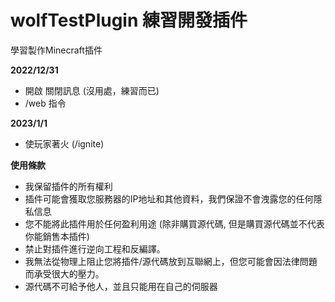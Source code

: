 # wolfTestPlugin 練習開發插件
學習製作Minecraft插件

**2022/12/31**
- 開啟 關閉訊息 (沒用處，練習而已)
- /web 指令

**2023/1/1**
- 使玩家著火 (/ignite)

**使用條款**
- 我保留插件的所有權利
- 插件可能會獲取您服務器的IP地址和其他資料，我們保證不會洩露您的任何隱私信息
- 您不能將此插件用於任何盈利用途 (除非購買源代碼, 但是購買源代碼並不代表你能銷售本插件)
- 禁止對插件進行逆向工程和反編譯。
- 我無法從物理上阻止您將插件/源代碼放到互聯網上，但您可能會因法律問題而承受很大的壓力。
- 源代碼不可給予他人，並且只能用在自己的伺服器
